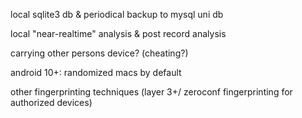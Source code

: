 local sqlite3 db & periodical backup to mysql uni db

local "near-realtime" analysis & post record analysis

carrying other persons device? (cheating?)

android 10+: randomized macs by default

other fingerprinting techniques (layer 3+/ zeroconf fingerprinting for authorized devices)